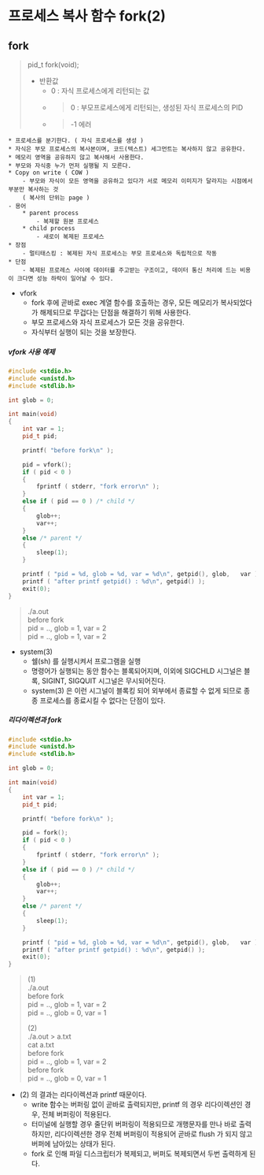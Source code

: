 # 프로세스 복사 함수 fork(2)

## fork

> pid_t fork(void);
> * 반환값
>	* 0 : 자식 프로세스에게 리턴되는 값
>	* >0 : 부모프로세스에게 리턴되는, 생성된 자식 프로세스의 PID
>	* > -1 에러

	* 프로세스를 분기한다. ( 자식 프로세스를 생성 )
	* 자식은 부모 프로세스의 복사본이며, 코드(텍스트) 세그먼트는 복사하지 않고 공유한다.
	* 메모리 영역을 공유하지 않고 복사해서 사용한다.
	* 부모와 자식중 누가 먼저 실행될 지 모른다.
	* Copy on write ( COW )
		- 부모와 자식이 모든 영역을 공유하고 있다가 서로 메모리 이미지가 달라지는 시점에서 부분만 복사하는 것 
		( 복사의 단위는 page )
	- 용어
		* parent process
			- 복제할 원본 프로세스
		* child process
			- 새로이 복제된 프로세스
	* 장점
		- 멀티태스킹 : 복제된 자식 프로세스는 부모 프로세스와 독립적으로 작동
	* 단점
		- 복제된 프로레스 사이에 데이터를 주고받는 구조이고, 데이터 통신 처리에 드는 비용이 크다면 성능 하락이 일어날 수 있다.

* vfork
	* fork 후에 곧바로 exec 계열 함수를 호출하는 경우, 모든 메모리가 복사되었다가 해제되므로 무겁다는 단점을 해결하기 위해 사용한다.
	* 부모 프로세스와 자식 프로세스가 모든 것을 공유한다.
	* 자식부터 실행이 되는 것을 보장한다.


##### vfork 사용 예제
```c++
#include <stdio.h>                                                
#include <unistd.h>
#include <stdlib.h>

int glob = 0;

int main(void)
{
	int var = 1;
	pid_t pid;

	printf( "before fork\n" );

	pid = vfork();
	if ( pid < 0 )
	{
		fprintf ( stderr, "fork error\n" );
	}
	else if ( pid == 0 ) /* child */
	{
		glob++;
		var++;
	}
	else /* parent */
	{
		sleep(1);
	}

	printf ( "pid = %d, glob = %d, var = %d\n", getpid(), glob,   var );
	printf ( "after printf getpid() : %d\n", getpid() );
	exit(0);
}

```  
> ./a.out  
> before fork  
> pid = .., glob = 1, var = 2  
> pid = .., glob = 1, var = 2  
  

* system(3)
	- 쉘(sh) 를 실행시켜서 프로그램을 실행
	- 명령어가 실행되는 동안 함수는 블록되어지며, 이외에 SIGCHLD 시그널은 블록, SIGINT, SIGQUIT 시그널은 무시되어진다.
	- system(3) 은 이런 시그널이 블록킹 되어 외부에서 종료할 수 없게 되므로 종종 프로세스를 종료시킬 수 없다는 단점이 있다.



##### 리다이렉션과 fork
```c++
#include <stdio.h>                                                
#include <unistd.h>
#include <stdlib.h>

int glob = 0;

int main(void)
{
	int var = 1;
	pid_t pid;

	printf( "before fork\n" );

	pid = fork();
	if ( pid < 0 )
	{
		fprintf ( stderr, "fork error\n" );
	}
	else if ( pid == 0 ) /* child */
	{
		glob++;
		var++;
	}
	else /* parent */
	{
		sleep(1);
	}

	printf ( "pid = %d, glob = %d, var = %d\n", getpid(), glob,   var );
	printf ( "after printf getpid() : %d\n", getpid() );
	exit(0);
}

```
> (1)  
> ./a.out  
> before fork  
> pid = .., glob = 1, var = 2  
> pid = .., glob = 0, var = 1  
>  
> (2)  
> ./a.out > a.txt  
> cat a.txt  
> before fork  
> pid = .., glob = 1, var = 2  
> before fork  
> pid = .., glob = 0, var = 1  


* (2) 의 결과는 리다이렉션과 printf 때문이다.
	* write 함수는 버퍼링 없이 곧바로 출력되지만, printf 의 경우 리다이렉션인 경우, 전체 버퍼링이 적용된다.
	* 터미널에 실행할 경우 줄단위 버퍼링이 적용되므로 개행문자를 만나 바로 출력하지만,
	리다이렉션한 경우 전체 버퍼링이 적용되어 곧바로 flush 가 되지 않고 버퍼에 남아있는 상태가 된다.
	* fork 로 인해 파일 디스크립터가 복제되고, 버퍼도 복제되면서
	두번 출력하게 된다.
#

